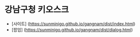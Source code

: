 # 강남구청 키오스크

- [사이트] (https://sunminigo.github.io/gangnam/dist/index.html)
- [팝업] (https://sunminigo.github.io/gangnam/dist/dialog.html)
